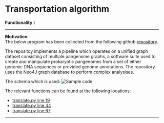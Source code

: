 # Transportation algorithm
**Functionality** \

****


**Motivation** \
The below program has been collected from the following github [repository](https://github.com/jpjarnoux/PanGraph-DB).

The repositoy implements a pipeline which operates on a unified graph dataset consisting of multiple pangenome graphs, a software suite used to create and manipulate prokaryotic pangenomes from a set of either genomic DNA sequences or provided genome annotations.
The repository uses the Neo4J graph database to perform complex analysises. 

The schema which is used:
![Sample code](../../../../../../../docs/media/benchmarks/P8/1.png)

The relevant functions can be found at the following locations: 
- [translate.py line 19](https://github.com/jpjarnoux/PanGraph-DB/blob/main/script/python/translate.py)
- [translate.py line 44](https://github.com/jpjarnoux/PanGraph-DB/blob/main/script/python/translate.py)
- [translate.py line 67](https://github.com/jpjarnoux/PanGraph-DB/blob/main/script/python/translate.py)

****
